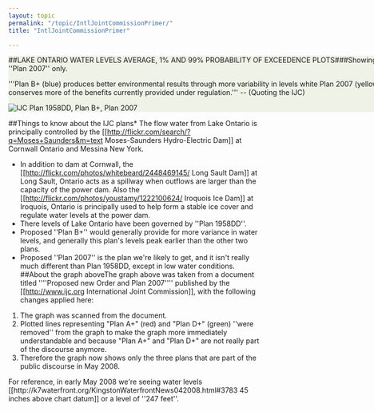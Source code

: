 ```yaml
---
layout: topic
permalink: "/topic/IntlJointCommissionPrimer/"
title: "IntlJointCommissionPrimer"

---
```


<div class="box" style="background:#eff3e7; width:960px;">
##LAKE ONTARIO WATER LEVELS AVERAGE, 1% AND 99% PROBABILITY OF EXCEEDENCE PLOTS###Showing ''Plan 1958DD'', ''Plan B+'', and ''Plan 2007'' only.

'''Plan B+ (blue) produces better environmental results through more variability in levels white Plan 2007 (yellow) strikes a balance that conserves more of the benefits currently provided under regulation.''' -- (Quoting the IJC)

<img src="Images/ijcsummary960.jpg" alt="IJC Plan 1958DD, Plan B+, Plan 2007">
</div>

##Things to know about the IJC plans* The flow water from Lake Ontario is principally controlled by the [[http://flickr.com/search/?q=Moses+Saunders&m=text Moses-Saunders Hydro-Electric Dam]] at Cornwall Ontario and Messina New York.
* In addition to dam at Cornwall, the [[http://flickr.com/photos/whitebeard/2448469145/ Long Sault Dam]] at Long Sault, Ontario acts as a spillway when outflows are larger than the capacity of the power dam.  Also the [[http://flickr.com/photos/youstamy/1222100624/ Iroquois Ice Dam]] at Iroquois, Ontario is principally used to help form a stable ice cover and regulate water levels at the power dam.
* There levels of Lake Ontario have been governed by ''Plan 1958DD''.
* Proposed ''Plan B+'' would generally provide for more variance in water levels, and generally this plan's levels peak earlier than the other two plans.
* Proposed ''Plan 2007'' is the plan we're likely to get, and it isn't really much different than Plan 1958DD, except in low water conditions.
##About the graph aboveThe graph above was taken from a document titled ''''Proposed new Order and Plan 2007'''' published by the [[http://www.ijc.org International Joint Commission]], with the following changes applied here:
<ol>
<li> The graph was scanned from the document.
<li> Plotted lines representing "Plan A+" (red) and "Plan D+" (green) ''were removed'' from the graph to make the graph more immediately understandable and because "Plan A+" and "Plan D+" are not really part of the discourse anymore.
<li> Therefore the graph now shows only the three plans that are part of the public discourse in May 2008.
</ol>
For reference, in early May 2008 we're seeing water levels [[http://k7waterfront.org/KingstonWaterfrontNews042008.html#3783 45 inches above chart datum]] or a level of ''247 feet''.

